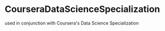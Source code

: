 # CourseraDataScienceSpecialization
used in conjunction with Coursera's Data Science Specialization
